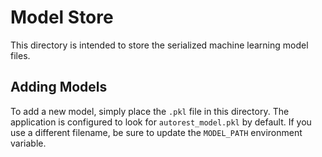 # Model Store

This directory is intended to store the serialized machine learning model files. 

## Adding Models

To add a new model, simply place the `.pkl` file in this directory. The application is configured to look for `autorest_model.pkl` by default. If you use a different filename, be sure to update the `MODEL_PATH` environment variable.